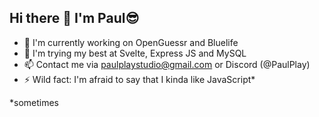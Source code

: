 ## Hi there 👋 I'm Paul😎

- 🔭 I'm currently working on OpenGuessr and Bluelife
- 🌱 I'm trying my best at Svelte, Express JS and MySQL
- 📫  Contact me via paulplaystudio@gmail.com or Discord (@PaulPlay)
- ⚡ Wild fact: I'm afraid to say that I kinda like JavaScript*

*sometimes
